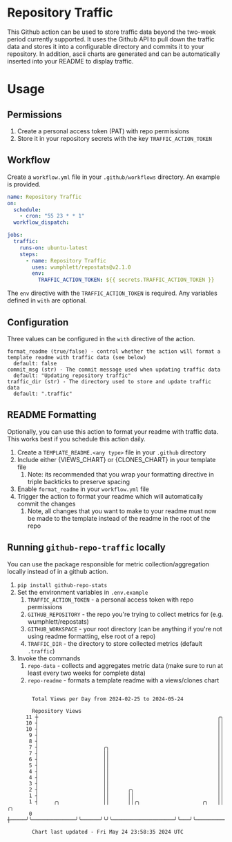# Repository Traffic

This Github action can be used to store traffic data beyond the two-week period currently supported.
It uses the Github API to pull down the traffic data and stores it into a configurable directory and commits it to your 
repository. In addition, ascii charts are generated and can be automatically inserted into your README to display traffic.

# Usage
## Permissions
1. Create a personal access token (PAT) with repo permissions
2. Store it in your repository secrets with the key `TRAFFIC_ACTION_TOKEN`

## Workflow
Create a `workflow.yml` file in your `.github/workflows` directory. An example is provided.

```yaml
name: Repository Traffic
on:
  schedule:
    - cron: "55 23 * * 1"
  workflow_dispatch:

jobs:
  traffic:
    runs-on: ubuntu-latest
    steps:
      - name: Repository Traffic
        uses: wumphlett/repostats@v2.1.0
        env:
          TRAFFIC_ACTION_TOKEN: ${{ secrets.TRAFFIC_ACTION_TOKEN }}
```
The `env` directive with the `TRAFFIC_ACTION_TOKEN` is required. Any variables defined in `with` are optional.

## Configuration
Three values can be configured in the `with` directive of the action.
```
format_readme (true/false) - control whether the action will format a template readme with traffic data (see below)
  default: false
commit_msg (str) - The commit message used when updating traffic data
  default: "Updating repository traffic"
traffic_dir (str) - The directory used to store and update traffic data
  default: ".traffic"
```

## README Formatting
Optionally, you can use this action to format your readme with traffic data. This works best if you schedule this action
daily.

1. Create a `TEMPLATE_README.<any type>` file in your `.github` directory
2. Include either {VIEWS_CHART} or {CLONES_CHART} in your template file
   1. Note: its recommended that you wrap your formatting directive in triple backticks to preserve spacing
3. Enable `format_readme` in your `workflow.yml` file
4. Trigger the action to format your readme which will automatically commit the changes
   1. Note, all changes that you want to make to your readme must now be made to the template instead of the readme in the root of the repo

## Running `github-repo-traffic` locally
You can use the package responsible for metric collection/aggregation locally instead of in a github action.

1. `pip install github-repo-stats`
2. Set the environment variables in `.env.example`
   1. `TRAFFIC_ACTION_TOKEN` - a personal access token with repo permissions
   2. `GITHUB_REPOSITORY` - the repo you're trying to collect metrics for (e.g. wumphlett/repostats)
   3. `GITHUB_WORKSPACE` - your root directory (can be anything if you're not using readme formatting, else root of a repo)
   4. `TRAFFIC_DIR` - the directory to store collected metrics (default `.traffic`)
3. Invoke the commands
   1. `repo-data` - collects and aggregates metric data (make sure to run at least every two weeks for complete data)
   2. `repo-readme` - formats a template readme with a views/clones chart

```

        Total Views per Day from 2024-02-25 to 2024-05-24

        Repository Views
      11 ┼                                                          ╭╮
      10 ┤                                                          ││
      10 ┤                                                          ││
       9 ┤                                                          ││
       8 ┤                                                          ││
       7 ┤                     ╭╮                                   ││
       7 ┤                     ││                                   ││
       6 ┤                     ││                                   ││
       5 ┤                     ││                                   ││
       4 ┤                     ││                                   ││
       4 ┤                     ││                                   ││
       3 ┤                     ││                                   ││
       2 ┤                     ││      ╭╮                           ││
       1 ┤                     ││      ││                           ││
       1 ┤     ╭╮              ││      ││╭╮                    ╭╮   ││          ╭╮
       0 ┼─────╯╰──────────────╯╰──────╯╰╯╰────────────────────╯╰───╯╰──────────╯╰─────────────────

        Chart last updated - Fri May 24 23:58:35 2024 UTC
        
```
